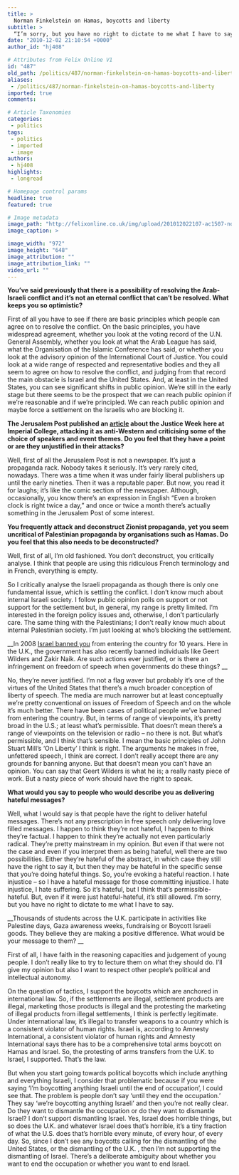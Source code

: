```yaml
---
title: >
  Norman Finkelstein on Hamas, boycotts and liberty
subtitle: >
  “I’m sorry, but you have no right to dictate to me what I have to say.”
date: "2010-12-02 21:10:54 +0000"
author_id: "hj408"

# Attributes from Felix Online V1
id: "487"
old_path: /politics/487/norman-finkelstein-on-hamas-boycotts-and-liberty
aliases:
 - /politics/487/norman-finkelstein-on-hamas-boycotts-and-liberty
imported: true
comments:

# Article Taxonomies
categories:
 - politics
tags:
 - politics
 - imported
 - image
authors:
 - hj408
highlights:
 - longread

# Homepage control params
headline: true
featured: true

# Image metadata
image_path: "http://felixonline.co.uk/img/upload/201012022107-ac1507-norman.jpg"
image_caption: >

image_width: "972"
image_height: "648"
image_attribution: ""
image_attribution_link: ""
video_url: ""
---
```


__You’ve said previously that there is a possibility of resolving the Arab-Israeli conflict and it’s not an eternal conflict that can’t be resolved. What keeps you so optimistic?__

First of all you have to see if there are basic principles which people can agree on to resolve the conflict. On the basic principles, you have widespread agreement, whether you look at the voting record of the U.N. General Assembly, whether you look at what the Arab League has said, what the Organisation of the Islamic Conference has said, or whether you look at the advisory opinion of the International Court of Justice. You could look at a wide range of respected and representative bodies and they all seem to agree on how to resolve the conflict, and judging from that record the main obstacle is Israel and the United States. And, at least in the United States, you can see significant shifts in public opinion. We’re still in the early stage but there seems to be the prospect that we can reach public opinion if we’re reasonable and if we’re principled. We can reach public opinion and maybe force a settlement on the Israelis who are blocking it.

__The Jerusalem Post published an [article](http://www.jpost.com/home/article.aspx?id=196237) about the Justice Week here at Imperial College, attacking it as anti-Western and criticising some of the choice of speakers and event themes. Do you feel that they have a point or are they unjustified in their attacks?__

Well, first of all the Jerusalem Post is not a newspaper. It’s just a propaganda rack. Nobody takes it seriously. It’s very rarely cited, nowadays. There was a time when it was under fairly liberal publishers up until the early nineties. Then it was a reputable paper. But now, you read it for laughs; it’s like the comic section of the newspaper. Although, occasionally, you know there’s an expression in English “Even a broken clock is right twice a day,” and once or twice a month there’s actually something in the Jerusalem Post of some interest.

__You frequently attack and deconstruct Zionist propaganda, yet you seem uncritical of Palestinian propaganda by organisations such as Hamas. Do you feel that this also needs to be deconstructed?__

Well, first of all, I’m old fashioned. You don’t deconstruct, you critically analyse. I think that people are using this ridiculous French terminology and in French, everything is empty.

So I critically analyse the Israeli propaganda as though there is only one fundamental issue, which is settling the conflict. I don’t know much about internal Israeli society. I follow public opinion polls on support or not support for the settlement but, in general, my range is pretty limited. I’m interested in the foreign policy issues and, otherwise, I don’t particularly care. The same thing with the Palestinians; I don’t really know much about internal Palestinian society. I’m just looking at who’s blocking the settlement.

__In 2008 [Israel banned you](http://www.guardian.co.uk/world/2008/may/26/israelandthepalestinians.usa) from entering the country for 10 years. Here in the U.K., the government has also recently banned individuals like Geert Wilders and Zakir Naik. Are such actions ever justified, or is there an infringement on freedom of speech when governments do these things? __

No, they’re never justified. I’m not a flag waver but probably it’s one of the virtues of the United States that there’s a much broader conception of liberty of speech. The media are much narrower but at least conceptually we’re pretty conventional on issues of Freedom of Speech and on the whole it’s much better. There have been cases of political people we’ve banned from entering the country. But, in terms of range of viewpoints, it’s pretty broad in the U.S.; at least what’s permissible. That doesn’t mean there’s a range of viewpoints on the television or radio – no there is not. But what’s permissible, and I think that’s sensible. I mean the basic principles of John Stuart Mill’s ‘On Liberty’ I think is right. The arguments he makes in free, unfettered speech, I think are correct. I don’t really accept there are any grounds for banning anyone. But that doesn’t mean you can’t have an opinion. You can say that Geert Wilders is what he is; a really nasty piece of work. But a nasty piece of work should have the right to speak.

__What would you say to people who would describe you as delivering hateful messages?__

Well, what I would say is that people have the right to deliver hateful messages. There’s not any prescription in free speech only delivering love filled messages. I happen to think they’re not hateful, I happen to think they’re factual. I happen to think they’re actually not even particularly radical. They’re pretty mainstream in my opinion. But even if that were not the case and even if you interpret them as being hateful, well there are two possibilities. Either they’re hateful of the abstract, in which case they still have the right to say it, but then they may be hateful in the specific sense that you’re doing hateful things. So, you’re evoking a hateful reaction. I hate injustice – so I have a hateful message for those committing injustice. I hate injustice, I hate suffering. So it’s hateful, but I think that’s permissible-hateful. But, even if it were just hateful-hateful, it’s still allowed. I’m sorry, but you have no right to dictate to me what I have to say.

__Thousands of students across the U.K. participate in activities like Palestine days, Gaza awareness weeks, fundraising or Boycott Israeli goods. They believe they are making a positive difference. What would be your message to them? __

First of all, I have faith in the reasoning capacities and judgement of young people. I don’t really like to try to lecture them on what they should do. I’ll give my opinion but also I want to respect other people’s political and intellectual autonomy.

On the question of tactics, I support the boycotts which are anchored in international law. So, if the settlements are illegal, settlement products are illegal, marketing those products is illegal and the protesting the marketing of illegal products from illegal settlements, I think is perfectly legitimate. Under international law, it’s illegal to transfer weapons to a country which is a consistent violator of human rights. Israel is, according to Amnesty International, a consistent violator of human rights and Amnesty International says there has to be a comprehensive total arms boycott on Hamas and Israel. So, the protesting of arms transfers from the U.K. to Israel, I supported. That’s the law.

But when you start going towards political boycotts which include anything and everything Israeli, I consider that problematic because if you were saying ‘I’m boycotting anything Israeli until the end of occupation’, I could see that. The problem is people don’t say ‘until they end the occupation.’ They say ‘we’re boycotting anything Israeli’ and then you’re not really clear. Do they want to dismantle the occupation or do they want to dismantle Israel? I don’t support dismantling Israel. Yes, Israel does horrible things, but so does the U.K. and whatever Israel does that’s horrible, it’s a tiny fraction of what the U.S. does that’s horrible every minute, of every hour, of every day. So, since I don’t see any boycotts calling for the dismantling of the United States, or the dismantling of the U.K. , then I’m not supporting the dismantling of Israel. There’s a deliberate ambiguity about whether you want to end the occupation or whether you want to end Israel.
